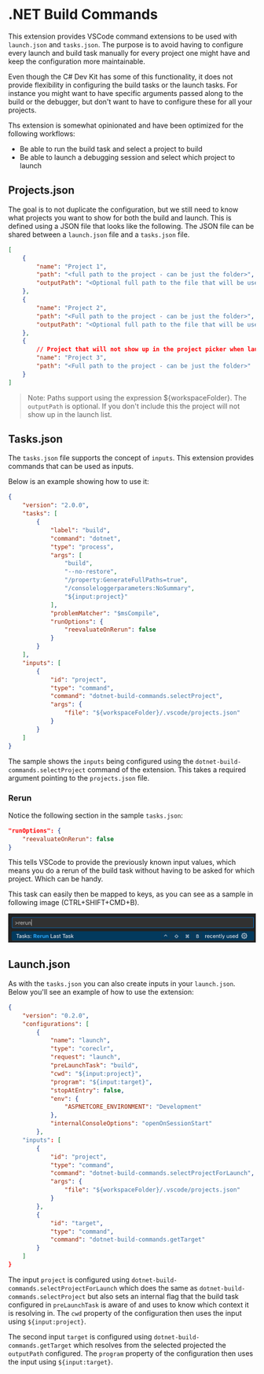 # .NET Build Commands

This extension provides VSCode command extensions to be used with `launch.json` and `tasks.json`.
The purpose is to avoid having to configure every launch and build task manually for every project
one might have and keep the configuration more maintainable.

Even though the C# Dev Kit has some of this functionality, it does not provide flexibility in
configuring the build tasks or the launch tasks. For instance you might want to have specific
arguments passed along to the build or the debugger, but don't want to have to configure these
for all your projects.

Ths extension is somewhat opinionated and have been optimized for the following workflows:

* Be able to run the build task and select a project to build
* Be able to launch a debugging session and select which project to launch

## Projects.json

The goal is to not duplicate the configuration, but we still need to know what projects you want to
show for both the build and launch. This is defined using a JSON file that looks like the following.
The JSON file can be shared between a `launch.json` file and a `tasks.json` file.

```json
[
    {
        "name": "Project 1",
        "path": "<full path to the project - can be just the folder>",
        "outputPath": "<Optional full path to the file that will be used as program in debugger>"
    },
    {
        "name": "Project 2",
        "path": "<Full path to the project - can be just the folder>",
        "outputPath": "<Optional full path to the file that will be used as program in debugger>"
    },
    {
        // Project that will not show up in the project picker when launching
        "name": "Project 3",
        "path": "<Full path to the project - can be just the folder>"
    }
]
```

> Note: Paths support using the expression ${workspaceFolder}. The `outputPath` is optional. If you don't include this
> the project will not show up in the launch list.

## Tasks.json

The `tasks.json` file supports the concept of `inputs`.
This extension provides commands that can be used as inputs.

Below is an example showing how to use it:

```json
{
    "version": "2.0.0",
    "tasks": [
        {
            "label": "build",
            "command": "dotnet",
            "type": "process",
            "args": [
                "build",
                "--no-restore",
                "/property:GenerateFullPaths=true",
                "/consoleloggerparameters:NoSummary",
                "${input:project}"
            ],
            "problemMatcher": "$msCompile",
            "runOptions": {
                "reevaluateOnRerun": false
            }
        }
    ],
    "inputs": [
        {
            "id": "project",
            "type": "command",
            "command": "dotnet-build-commands.selectProject",
            "args": {
                "file": "${workspaceFolder}/.vscode/projects.json"
            }
        }
    ]
}
```

The sample shows the `inputs` being configured using the `dotnet-build-commands.selectProject` command
of the extension. This takes a required argument pointing to the `projects.json` file.

### Rerun

Notice the following section in the sample `tasks.json`:

```json
"runOptions": {
    "reevaluateOnRerun": false
}
```

This tells VSCode to provide the previously known input values, which means you do a rerun of the
build task without having to be asked for which project. Which can be handy.

This task can easily then be mapped to keys, as you can see as a sample in following image (CTRL+SHIFT+CMD+B).

![](./images/rerun.png)

## Launch.json

As with the `tasks.json` you can also create inputs in your `launch.json`.
Below you'll see an example of how to use the extension:

```json
{
    "version": "0.2.0",
    "configurations": [
        {
            "name": "launch",
            "type": "coreclr",
            "request": "launch",
            "preLaunchTask": "build",
            "cwd": "${input:project}",
            "program": "${input:target}",
            "stopAtEntry": false,
            "env": {
                "ASPNETCORE_ENVIRONMENT": "Development"
            },
            "internalConsoleOptions": "openOnSessionStart"
        },
    "inputs": [
        {
            "id": "project",
            "type": "command",
            "command": "dotnet-build-commands.selectProjectForLaunch",
            "args": {
                "file": "${workspaceFolder}/.vscode/projects.json"
            }
        },
        {
            "id": "target",
            "type": "command",
            "command": "dotnet-build-commands.getTarget"
        }
    ]
}
```

The input `project` is configured using `dotnet-build-commands.selectProjectForLaunch` which does the
same as `dotnet-build-commands.selectProject` but also sets an internal flag that the build task configured in
`preLaunchTask` is aware of and uses to know which context it is resolving in. The `cwd` property of the
configuration then uses the input using `${input:project}`.

The second input `target` is configured using `dotnet-build-commands.getTarget` which resolves from the
selected projected the `outputPath` configured. The `program` property of the
configuration then uses the input using `${input:target}`.
